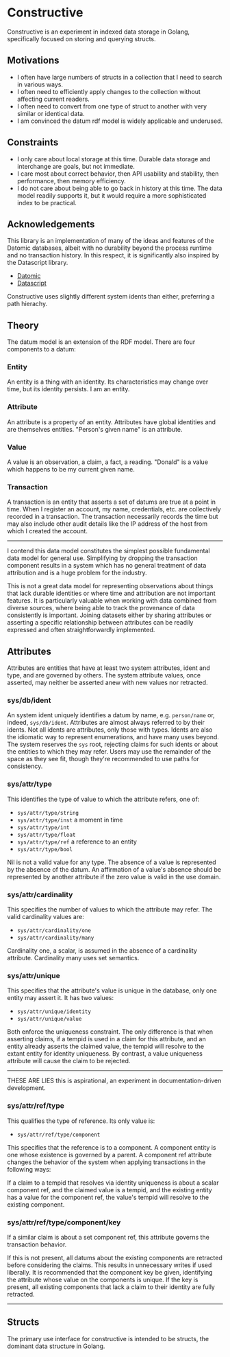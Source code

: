 # Constructive

Constructive is an experiment in indexed data storage in Golang, specifically focused on storing and querying structs.

## Motivations

* I often have large numbers of structs in a collection that I need to search in various ways.
* I often need to efficiently apply changes to the collection without affecting current readers.
* I often need to convert from one type of struct to another with very similar or identical data.
* I am convinced the datum rdf model is widely applicable and underused.

## Constraints

* I only care about local storage at this time. Durable data storage and interchange are goals, but not immediate.
* I care most about correct behavior, then API usability and stability, then performance, then memory efficiency.
* I do not care about being able to go back in history at this time. The data model readily supports it, but it would require a more sophisticated index to be practical.

## Acknowledgements

This library is an implementation of many of the ideas and features of the Datomic databases, albeit with no durability beyond the process runtime and no transaction history. In this respect, it is significantly also inspired by the Datascript library.

* [Datomic](https://www.datomic.com/)
* [Datascript](https://github.com/tonsky/datascript)

Constructive uses slightly different system idents than either, preferring a path hierachy.

## Theory

The datum model is an extension of the RDF model. There are four components to a datum:

### Entity

An entity is a thing with an identity. Its characteristics may change over time, but its identity persists. I am an entity.

### Attribute

An attribute is a property of an entity. Attributes have global identities and are themselves entities. "Person's given name" is an attribute.

### Value

A value is an observation, a claim, a fact, a reading. "Donald" is a value which happens to be my current given name.

### Transaction

A transaction is an entity that asserts a set of datums are true at a point in time. When I register an account, my name, credentials, etc. are collectively recorded in a transaction. The transaction necessarily records the time but may also include other audit details like the IP address of the host from which I created the account.

----

I contend this data model constitutes the simplest possible fundamental data model for general use. Simplifying by dropping the transaction component results in a system which has no general treatment of data attribution and is a huge problem for the industry.

This is not a great data model for representing observations about things that lack durable identities or where time and attribution are not important features. It is particularly valuable when working with data combined from diverse sources, where being able to track the provenance of data consistently is important. Joining
datasets either by sharing attributes or asserting a specific relationship between attributes can be readily expressed and often straightforwardly implemented.

## Attributes

Attributes are entities that have at least two system attributes, ident and type, and are governed by others. The system attribute values, once asserted, may neither be asserted anew with new values nor retracted.

### sys/db/ident

An system ident uniquely identifies a datum by name, e.g. `person/name` or, indeed, `sys/db/ident`. Attributes are almost always referred to by their idents. Not all idents are attributes, only those with types. Idents are also the idiomatic way to represent enumerations, and have many uses beyond. The system reserves the `sys`
root, rejecting claims for such idents or about the entities to which they may refer. Users may use the remainder of the space as they see fit, though they're
recommended to use paths for consistency.

### sys/attr/type

This identifies the type of value to which the attribute refers, one of:

* `sys/attr/type/string`
* `sys/attr/type/inst` a moment in time
* `sys/attr/type/int`
* `sys/attr/type/float`
* `sys/attr/type/ref` a reference to an entity
* `sys/attr/type/bool`

Nil is not a valid value for any type. The absence of a value is represented by the absence of the datum. An affirmation of a value's absence should be represented by another attribute if the zero value is valid in the use domain.

### sys/attr/cardinality

This specifies the number of values to which the attribute may refer. The valid cardinality values are:

* `sys/attr/cardinality/one`
* `sys/attr/cardinality/many`

Cardinality one, a scalar, is assumed in the absence of a cardinality attribute. Cardinality many uses set semantics.

### sys/attr/unique

This specifies that the attribute's value is unique in the database, only one entity may assert it. It has two values:

* `sys/attr/unique/identity`
* `sys/attr/unique/value`

Both enforce the uniqueness constraint. The only difference is that when asserting claims, if a tempid is used in a claim for this attribute, and an entity already asserts the claimed value, the tempid will resolve to the extant entity for identity uniqueness. By contrast, a value uniqueness attribute will cause the claim to be rejected.

----

THESE ARE LIES this is aspirational, an experiment in documentation-driven development.

### sys/attr/ref/type

This qualifies the type of reference. Its only value is:

* `sys/attr/ref/type/component`

This specifies that the reference is to a component. A component entity is one whose existence is governed by a parent. A component ref attribute changes the
behavior of the system when applying transactions in the following ways:

If a claim to a tempid that resolves via identity uniqueness is about a scalar component ref, and the claimed value is a tempid, and the existing entity has a value
for the component ref, the value's tempid will resolve to the existing component.

### sys/attr/ref/type/component/key

If a similar claim is about a set component ref, this attribute governs the transaction behavior.

If this is not present, all datums about the existing components are retracted before considering the claims. This results in unnecessary writes if used liberally.
It is recommended that the component key be given, identifying the attribute whose value on the components is unique. If the key is present, all existing components
that lack a claim to their identity are fully retracted. 

----

## Structs

The primary use interface for constructive is intended to be structs, the dominant data structure in Golang.